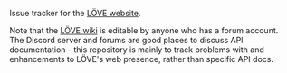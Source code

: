 Issue tracker for the [LÖVE website](https://love2d.org/).

Note that the [LÖVE wiki](https://love2d.org/wiki/Main_Page) is editable by anyone who has a forum account. The Discord server and forums are good places to discuss API documentation - this repository is mainly to track problems with and enhancements to LÖVE's web presence, rather than specific API docs.
